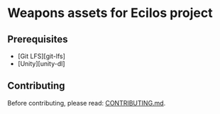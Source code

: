 # Weapons assets for Ecilos project

## Prerequisites

- [Git LFS][git-lfs]
- [Unity][unity-dl]

## Contributing

Before contributing, please read: [CONTRIBUTING.md](CONTRIBUTING.md).

